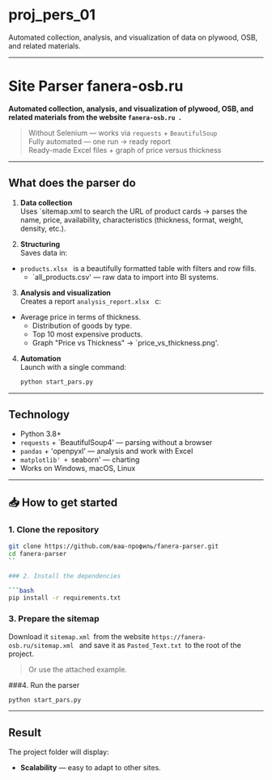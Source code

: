 # proj_pers_01
Automated collection, analysis, and visualization of data on plywood, OSB, and related materials.

---

# Site Parser fanera-osb.ru

**Automated collection, analysis, and visualization of plywood, OSB, and related materials from the website `fanera-osb.ru `.**

> Without Selenium — works via `requests` + `BeautifulSoup`  
> Fully automated — one run → ready report  
> Ready-made Excel files + graph of price versus thickness

---

## What does the parser do

1. **Data collection**  
   Uses `sitemap.xml to search the URL of product cards → parses the name, price, availability, characteristics (thickness, format, weight, density, etc.).

2. **Structuring**  
   Saves data in:
- `products.xlsx ` is a beautifully formatted table with filters and row fills.
   - `all_products.csv' — raw data to import into BI systems.

3. **Analysis and visualization**  
   Creates a report `analysis_report.xlsx ` c:
- Average price in terms of thickness.
   - Distribution of goods by type.
   - Top 10 most expensive products.
   - Graph "Price vs Thickness" → `price_vs_thickness.png'.

4. **Automation**  
   Launch with a single command:
   ```bash
   python start_pars.py
   ```

---

## Technology

- Python 3.8+
- `requests` + `BeautifulSoup4' — parsing without a browser
- `pandas` + 'openpyxl' — analysis and work with Excel
- `matplotlib' + `seaborn' — charting
- Works on Windows, macOS, Linux

---

## 📥 How to get started

### 1. Clone the repository

```bash
git clone https://github.com/ваш-профиль/fanera-parser.git
cd fanera-parser
``

### 2. Install the dependencies

```bash
pip install -r requirements.txt
```

### 3. Prepare the sitemap

Download it `sitemap.xml `from the website `https://fanera-osb.ru/sitemap.xml ` and save it as `Pasted_Text.txt `to the root of the project.

> Or use the attached example.

###4. Run the parser

```bash
python start_pars.py
```

---

## Result

The project folder will display:
- **Scalability** — easy to adapt to other sites.
